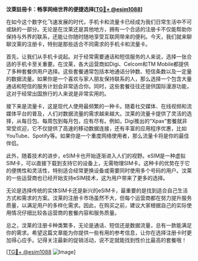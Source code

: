 **汶萊註冊卡：畅享网络世界的便捷选择[[TG💪+ @esim1088](https://t.me/s/esim1088)]**

在如今这个数字化飞速发展的时代，手机卡和流量卡已经成为我们日常生活中不可或缺的一部分。无论是在汶莱还是其他地方，拥有一个合适的注册卡不仅能帮助你保持与外界的联系，还能让你随时随地享受互联网带来的便利。今天，我们就来聊聊汶莱的注册卡，特别是那些适合不同需求的手机卡和流量卡。

首先，让我们从手机卡说起。对于经常需要通话和短信服务的人来说，选择一张合适的手机卡至关重要。在汶莱，各大运营商如Digi、Celcom和TM Mobile都提供了多种套餐供用户选择。这些套餐通常包括本地通话分钟数、短信条数以及一定量的数据流量。如果你是一个喜欢与家人朋友保持联系的人，那么选择一个包含大量通话和短信的服务计划会非常适合你。同时，这些套餐往往还提供国际漫游功能，这对于经常出国旅行的人来说是非常实用的。

接下来是流量卡，这是现代人使用最频繁的一种卡。随着社交媒体、在线视频和流媒体平台的普及，人们对数据流量的需求越来越大。汶莱的流量卡提供了灵活的选择，从每日包、每周包到每月包，应有尽有。例如，Digi推出的“Xpax”套餐就非常受欢迎，它不仅提供了高速的移动数据连接，还有丰富的应用程序优惠，比如YouTube、Spotify等。如果你是一个重度网络使用者，那么流量卡将是你的最佳伴侣。

此外，随着技术的进步，eSIM卡也开始逐渐进入人们的视野。eSIM是一种虚拟SIM卡，可以直接下载到支持它的设备上，无需物理SIM卡。这种卡的优势在于它的便携性和灵活性，特别适合经常更换设备或需要同时使用多个号码的用户。汶莱的一些运营商也已经开始支持eSIM技术，这为用户带来了更多的选择。

无论是选择传统的实体SIM卡还是新兴的eSIM卡，最重要的是找到适合自己生活方式和需求的方案。汶莱的注册卡市场虽然不大，但每个运营商都在努力提升服务质量，以满足用户的多样化需求。因此，在购买之前，建议大家根据自己的实际使用情况仔细比较各运营商的套餐内容和服务质量。

总之，汶莱的注册卡种类繁多，无论是通话、短信还是数据流量，总有一款能满足你的需求。希望这篇文章能为你提供一些有用的参考信息，让你在选择注册卡时更加得心应手。记得关注最新的促销活动，说不定就能找到性价比最高的套餐哦！

[[TG💪+ @esim1088](https://t.me/s/esim1088) ![Image](https://i.postimg.cc/4NQfJmqS/Snipaste-2025-05-13-00-14-12.png)]